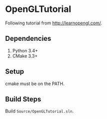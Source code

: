 # OpenGLTutorial
Following tutorial from http://learnopengl.com/.

## Dependencies
1. Python 3.4+
1. CMake 3.3+

## Setup
cmake must be on the PATH.

## Build Steps
Build `Source/OpenGLTutorial.sln`.
